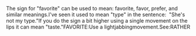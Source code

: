 The sign for "favorite" can be used to mean: favorite, favor, 
	prefer, and similar meanings.I've seen it used to mean "type" in the sentence:  "She's not my type."If you do the sign a bit higher using a single movement on the lips it can 
	mean "taste."FAVORITE:Use a lightjabbingmovement.See:RATHER